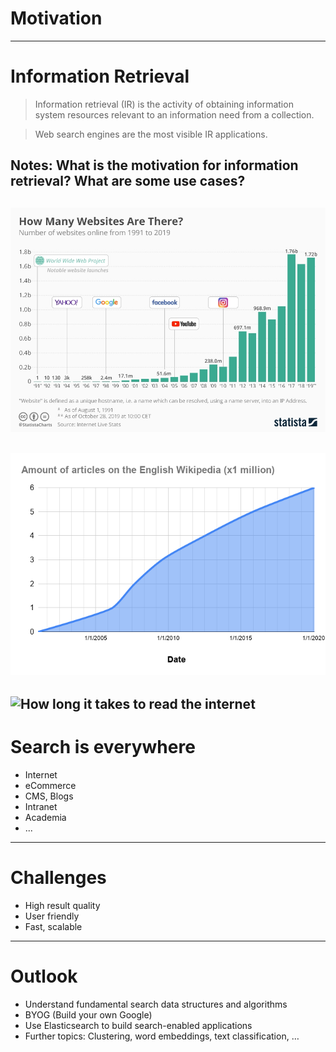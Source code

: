 # Motivation
---

# Information Retrieval

> Information retrieval (IR) is the activity of obtaining information system resources relevant to an information need
> from a collection.

> Web search engines are the most visible IR applications.

Notes:
What is the motivation for information retrieval? What are some use cases?
---
&shy;<!-- .element: class="stretch" -->![Number of websites over time](images/Num_websites.jpeg)
---
&shy;<!-- .element: class="stretch" -->![Number of english Wikipedia entries over time](images/wikipedia.png)
---
&shy;<!-- .element: class="stretch" -->![How long it takes to read the internet](images/printed-internet.png)
---

# Search is everywhere

* Internet
* eCommerce
* CMS, Blogs
* Intranet
* Academia
* ...

---

# Challenges

* High result quality
* User friendly
* Fast, scalable

---

# Outlook

* Understand fundamental search data structures and algorithms
* BYOG (Build your own Google)
* Use Elasticsearch to build search-enabled applications
* Further topics: Clustering, word embeddings, text classification, …                 
